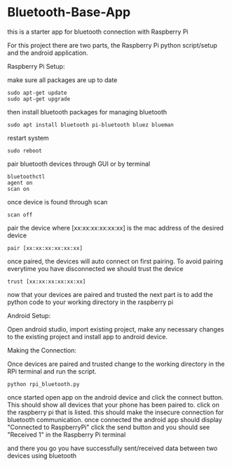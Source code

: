 # Bluetooth-Base-App
this is a starter app for bluetooth connection with Raspberry Pi

For this project there are two parts, the Raspberry Pi python script/setup and the android application.

Raspberry Pi Setup: 

make sure all packages are up to date
```
sudo apt-get update
sudo apt-get upgrade
```
then install bluetooth packages for managing bluetooth
```
sudo apt install bluetooth pi-bluetooth bluez blueman
```
restart system
```
sudo reboot
```
pair bluetooth devices through GUI or by terminal
```
bluetoothctl
agent on
scan on
```
once device is found through scan
```
scan off
```
pair the device where [xx:xx:xx:xx:xx:xx] is the mac address of the desired device
```
pair [xx:xx:xx:xx:xx:xx]
```
once paired, the devices will auto connect on first pairing. To avoid pairing everytime you have disconnected we should trust the device
```
trust [xx:xx:xx:xx:xx:xx]
```
now that your devices are paired and trusted the next part is to add the python code to your working directory in the raspberry pi

Android Setup:

Open android studio, import existing project, make any necessary changes to the existing project and install app to android device.

Making the Connection: 

Once devices are paired and trusted change to the working directory in the RPi terminal and run the script.
```
python rpi_bluetooth.py
```
once started open app on the android device and click the connect button. 
This should show all devices that your phone has been paired to. 
click on the raspberry pi that is listed. this should make the insecure connection for bluetooth communication.
once connected the android app should display "Connected to RaspberryPi"
click the send button and you should see "Received 1" in the Raspberry Pi terminal

and there you go you have successfully sent/received data between two devices using bluetooth

